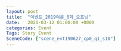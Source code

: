 ```yaml
---
layout: post
title:  "이벤트_2019여름_0화_오프닝"
date:   2021-03-12 01:00:00 +0000
categories: Event
Tags: Story Event
SceneCode: ["scene_evt190627_cp0_q1_s10"]
---
```

